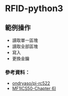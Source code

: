 # RFID-python3
## 範例操作
* 讀取單一區塊
* 讀取全部區塊
* 寫入
* 更換金鑰

### 參考資料：
* [ondryaso/pi-rc522](https://github.com/ondryaso/pi-rc522)
* [MF1ICS50-Chapter 6)](http://www.worldnfc.com/chips/MF1ICS50_IC_datasheet.pdf)